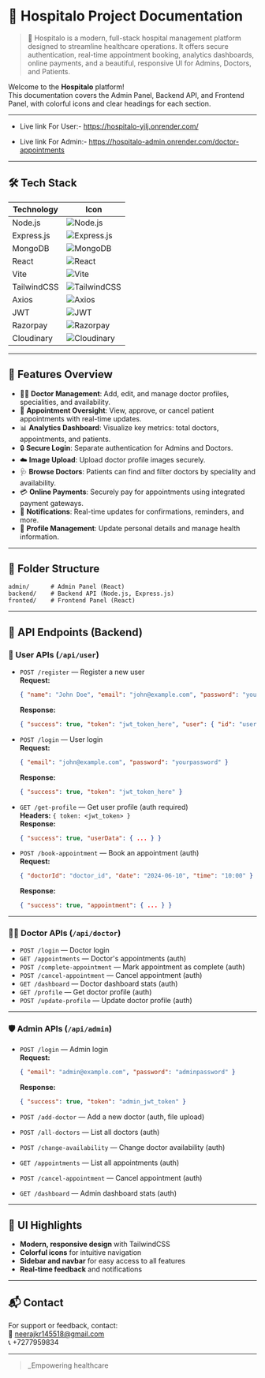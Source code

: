 
# 🏥 Hospitalo Project Documentation

> 🚀 Hospitalo is a modern, full-stack hospital management platform designed to streamline healthcare operations. It offers secure authentication, real-time appointment booking, analytics dashboards, online payments, and a beautiful, responsive UI for Admins, Doctors, and Patients.

Welcome to the **Hospitalo** platform!  
This documentation covers the Admin Panel, Backend API, and Frontend Panel, with colorful icons and clear headings for each section.

---

- Live link For User:- https://hospitalo-yjlj.onrender.com/

- Live link For Admin:- https://hospitalo-admin.onrender.com/doctor-appointments

---

## 🛠️ Tech Stack

| Technology   | Icon                                                                 |
|--------------|----------------------------------------------------------------------|
| Node.js      | ![Node.js](https://img.shields.io/badge/Node.js-339933?logo=node.js&logoColor=white&style=for-the-badge) |
| Express.js   | ![Express.js](https://img.shields.io/badge/Express.js-000000?logo=express&logoColor=white&style=for-the-badge) |
| MongoDB      | ![MongoDB](https://img.shields.io/badge/MongoDB-47A248?logo=mongodb&logoColor=white&style=for-the-badge) |
| React        | ![React](https://img.shields.io/badge/React-20232A?logo=react&logoColor=61DAFB&style=for-the-badge) |
| Vite         | ![Vite](https://img.shields.io/badge/Vite-646CFF?logo=vite&logoColor=FFD62E&style=for-the-badge) |
| TailwindCSS  | ![TailwindCSS](https://img.shields.io/badge/TailwindCSS-06B6D4?logo=tailwindcss&logoColor=white&style=for-the-badge) |
| Axios        | ![Axios](https://img.shields.io/badge/Axios-5A29E4?logo=axios&logoColor=white&style=for-the-badge) |
| JWT          | ![JWT](https://img.shields.io/badge/JWT-000000?logo=jsonwebtokens&logoColor=white&style=for-the-badge) |
| Razorpay     | ![Razorpay](https://img.shields.io/badge/Razorpay-02042B?logo=razorpay&logoColor=white&style=for-the-badge) |
| Cloudinary   | ![Cloudinary](https://img.shields.io/badge/Cloudinary-3448C5?logo=cloudinary&logoColor=white&style=for-the-badge) |

---

## 🚀 Features Overview

- 👨‍⚕️ **Doctor Management**: Add, edit, and manage doctor profiles, specialities, and availability.
- 📅 **Appointment Oversight**: View, approve, or cancel patient appointments with real-time updates.
- 📊 **Analytics Dashboard**: Visualize key metrics: total doctors, appointments, and patients.
- 🔒 **Secure Login**: Separate authentication for Admins and Doctors.
- ☁️ **Image Upload**: Upload doctor profile images securely.
- 🩺 **Browse Doctors**: Patients can find and filter doctors by speciality and availability.
- 💳 **Online Payments**: Securely pay for appointments using integrated payment gateways.
- 🔔 **Notifications**: Real-time updates for confirmations, reminders, and more.
- 👤 **Profile Management**: Update personal details and manage health information.

---

## 📁 Folder Structure

```
admin/      # Admin Panel (React)
backend/    # Backend API (Node.js, Express.js)
fronted/    # Frontend Panel (React)
```

---

## 📡 API Endpoints (Backend)

### 👤 User APIs (`/api/user`)
- `POST /register` — Register a new user  
  **Request:**  
  ```json
  { "name": "John Doe", "email": "john@example.com", "password": "yourpassword" }
  ```
  **Response:**  
  ```json
  { "success": true, "token": "jwt_token_here", "user": { "id": "user_id", "name": "John Doe", "email": "john@example.com" } }
  ```

- `POST /login` — User login  
  **Request:**  
  ```json
  { "email": "john@example.com", "password": "yourpassword" }
  ```
  **Response:**  
  ```json
  { "success": true, "token": "jwt_token_here" }
  ```

- `GET /get-profile` — Get user profile (auth required)  
  **Headers:** `{ token: <jwt_token> }`  
  **Response:**  
  ```json
  { "success": true, "userData": { ... } }
  ```

- `POST /book-appointment` — Book an appointment (auth)  
  **Request:**  
  ```json
  { "doctorId": "doctor_id", "date": "2024-06-10", "time": "10:00" }
  ```
  **Response:**  
  ```json
  { "success": true, "appointment": { ... } }
  ```

---

### 👨‍⚕️ Doctor APIs (`/api/doctor`)
- `POST /login` — Doctor login  
- `GET /appointments` — Doctor's appointments (auth)
- `POST /complete-appointment` — Mark appointment as complete (auth)
- `POST /cancel-appointment` — Cancel appointment (auth)
- `GET /dashboard` — Doctor dashboard stats (auth)
- `GET /profile` — Get doctor profile (auth)
- `POST /update-profile` — Update doctor profile (auth)

---

### 🛡️ Admin APIs (`/api/admin`)
- `POST /login` — Admin login  
  **Request:**  
  ```json
  { "email": "admin@example.com", "password": "adminpassword" }
  ```
  **Response:**  
  ```json
  { "success": true, "token": "admin_jwt_token" }
  ```

- `POST /add-doctor` — Add a new doctor (auth, file upload)
- `POST /all-doctors` — List all doctors (auth)
- `POST /change-availability` — Change doctor availability (auth)
- `GET /appointments` — List all appointments (auth)
- `POST /cancel-appointment` — Cancel appointment (auth)
- `GET /dashboard` — Admin dashboard stats (auth)

---

## 🎨 UI Highlights

- **Modern, responsive design** with TailwindCSS
- **Colorful icons** for intuitive navigation
- **Sidebar and navbar** for easy access to all features
- **Real-time feedback** and notifications

---

## 📬 Contact

For support or feedback, contact:  
📧 neerajkr145518@gmail.com  
📞 +7277959834

---

> _Empowering healthcare
